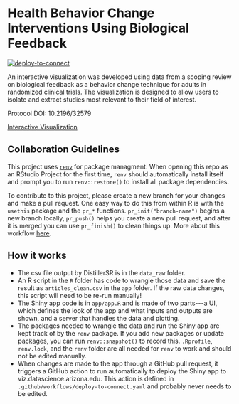 
# Health Behavior Change Interventions Using Biological Feedback


<!-- badges: start -->
[![deploy-to-connect](https://github.com/cct-datascience/biofeedback-vis/actions/workflows/deploy-to-connect.yaml/badge.svg)](https://github.com/cct-datascience/biofeedback-vis/actions/workflows/deploy-to-connect.yaml)
<!-- badges: end -->

An interactive visualization was developed using data from a scoping review on biological feedback as a behavior change technique for adults in randomized clinical trials. The visualization is designed to allow users to isolate and extract studies most relevant to their field of interest.

Protocol DOI: 10.2196/32579

[Interactive Visualization](https://viz.datascience.arizona.edu/biofeedback_sankey/)

## Collaboration Guidelines

This project uses [`renv`](https://rstudio.github.io/renv/articles/renv.html) for package managment.  When opening this repo as an RStudio Project for the first time, `renv` should automatically install itself and prompt you to run `renv::restore()` to install all package dependencies.

To contribute to this project, please create a new branch for your changes and make a pull request.  One easy way to do this from within R is with the `usethis` package and the `pr_*` functions.  `pr_init("branch-name")` begins a new branch locally, `pr_push()` helps you create a new pull request, and after it is merged you can use `pr_finish()` to clean things up.  More about this workflow [here](https://usethis.r-lib.org/articles/pr-functions.html).

## How it works 

- The csv file output by DistillerSR is in the `data_raw` folder.
- An R script in the `R` folder has code to wrangle those data and save the result as `articles_clean.csv` in the `app` folder. If the raw data changes, this script will need to be re-run manually!
- The Shiny app code is in `app/app.R` and is made of two parts---a UI, which defines the look of the app and what inputs and outputs are shown, and a server that handles the data and plotting.
- The packages needed to wrangle the data and run the Shiny app are kept track of by the `renv` package.  If you add new packages or update packages, you can run `renv::snapshot()` to record this. `.Rprofile`, `renv.lock`, and the `renv` folder are all needed for `renv` to work and should not be edited manually.
- When changes are made to the app through a GitHub pull request, it triggers a GitHub action to run automatically to deploy the Shiny app to viz.datascience.arizona.edu.  This action is defined in `.github/workflows/deploy-to-connect.yaml` and probably never needs to be edited.
